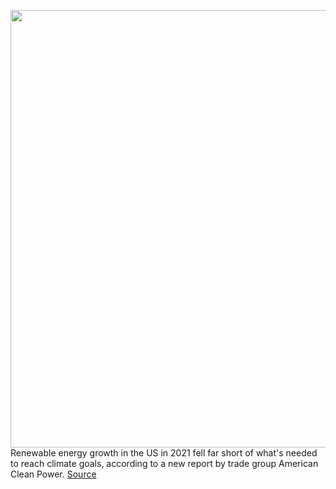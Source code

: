 <img src='https://cdn.vox-cdn.com/thumbor/4dZm1ZM6Z0rvN7afhUH9KZJ8Rmo=/0x0:5464x3640/1200x800/filters:focal(2295x1383:3169x2257)/cdn.vox-cdn.com/uploads/chorus_image/image/70517715/1262738334.0.jpg' width='700px' /><br/>
Renewable energy growth in the US in 2021 fell far short of what's needed to reach climate goals, according to a new report by trade group American Clean Power.
<a href='https://www.theverge.com/2022/2/16/22937248/biden-climate-goals-renewable-energy-growth-us-lags-solar-wind-batteries'> Source <a/>